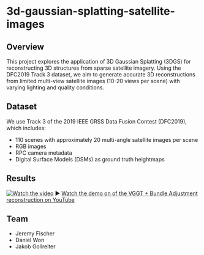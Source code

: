 # 3d-gaussian-splatting-satellite-images
## Overview 
This project explores the application of 3D Gaussian Splatting (3DGS) for reconstructing 3D structures from sparse satellite imagery. Using the DFC2019 Track 3 dataset, we aim to generate accurate 3D reconstructions from limited multi-view satellite images (10-20 views per scene) with varying lighting and quality conditions.
## Dataset 
We use Track 3 of the 2019 IEEE GRSS Data Fusion Contest (DFC2019), which includes:
- 110 scenes with approximately 20 multi-angle satellite images per scene
- RGB images
- RPC camera metadata
- Digital Surface Models (DSMs) as ground truth heightmaps

## Results
[![Watch the video](https://img.youtube.com/vi/9ljRhNIM--o/0.jpg)](https://www.youtube.com/watch?v=9ljRhNIM--o)
▶️ [Watch the demo on of the VGGT + Bundle Adjustment reconstruction on YouTube](https://www.youtube.com/watch?v=9ljRhNIM--o)

## Team 
- Jeremy Fischer
- Daniel Won
- Jakob Gollreiter
